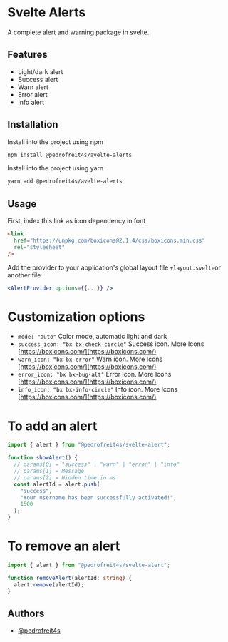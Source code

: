 # Svelte Alerts

A complete alert and warning package in svelte.

## Features

- Light/dark alert
- Success alert
- Warn alert
- Error alert
- Info alert

## Installation

Install into the project using npm

```bash
npm install @pedrofreit4s/avelte-alerts
```

Install into the project using yarn

```bash
yarn add @pedrofreit4s/avelte-alerts
```

## Usage

First, index this link as icon dependency in font

```html
<link
  href="https://unpkg.com/boxicons@2.1.4/css/boxicons.min.css"
  rel="stylesheet"
/>
```

Add the provider to your application's global layout file `+layout.svelte`or another file

```jsx
<AlertProvider options={{...}} />
```

# Customization options

- `mode: "auto"` Color mode, automatic light and dark
- `success_icon: "bx bx-check-circle"` Success icon. More Icons [https://boxicons.com/](https://boxicons.com/)
- `warn_icon: "bx bx-error"` Warn icon. More Icons [https://boxicons.com/](https://boxicons.com/)
- `error_icon: "bx bx-bug-alt"` Error icon. More Icons [https://boxicons.com/](https://boxicons.com/)
- `info_icon: "bx bx-info-circle"` Info icon. More Icons [https://boxicons.com/](https://boxicons.com/)

# To add an alert

```ts
import { alert } from "@pedrofreit4s/svelte-alert";

function showAlert() {
  // params[0] = "success" | "warn" | "error" | "info"
  // params[1] = Message
  // params[2] = Hidden time in ms
  const alertId = alert.push(
    "success",
    "Your username has been successfully activated!",
    1500
  );
}
```

# To remove an alert

```ts
import { alert } from "@pedrofreit4s/svelte-alert";

function removeAlert(alertId: string) {
  alert.remove(alertId);
}
```

## Authors

- [@pedrofreit4s](https://www.github.com/pedrofreit4s)
